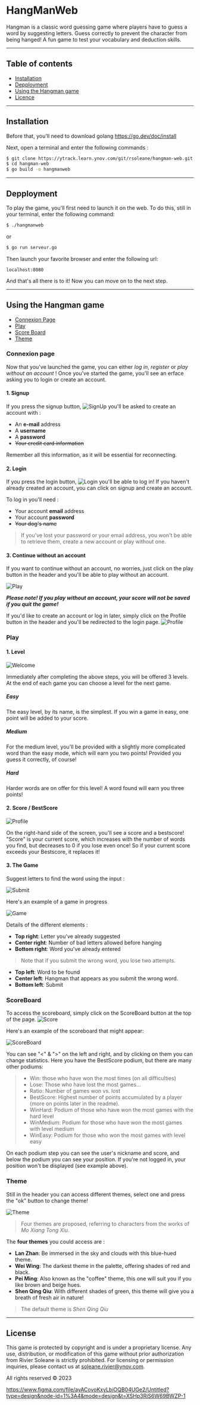 # HangManWeb

Hangman is a classic word guessing game where players have to guess a word by suggesting letters. Guess correctly to prevent the character from being hanged! A fun game to test your vocabulary and deduction skills.

***
## Table of contents

- [Installation](#installation)
- [Depployment](#depployment)
- [Using the Hangman game](#using-the-hangman-game)
- [Licence](#license)

***
## Installation

Before that, you'll need to download golang
https://go.dev/doc/install

Next, open a terminal and enter the following commands :

```bash
$ git clone https://ytrack.learn.ynov.com/git/rsoleane/hangman-web.git
$ cd hangman-web
$ go build -o hangmanweb
```

***
## Depployment

To play the game, you'll first need to launch it on the web.
To do this, still in your terminal, enter the following command:

```bash
$ ./hangmanweb
```
or

```bash
$ go run serveur.go
```

Then launch your favorite browser and enter the following url:
```
localhost:8080
```
And that's all there is to it! Now you can move on to the next step.

***
## Using the Hangman game

- [Connexion Page](#connexion-page)
- [Play](#play)
- [Score Board](#score-board)
- [Theme](#theme)


### Connexion page

Now that you've launched the game, you can either *log in*, *register* or *play without an account* !
Once you've started the game, you'll see an erface asking you to login or create an account.

#### 1. Signup

If you press the signup button, ![SignUp](./Ressources/ReadmeImg/Signup.png "Signup") you'll be asked to create an account with :

- An **e-mail** address
- A **username**
- A **password**
- ~~Your credit card information~~

Remember all this information, as it will be essential for reconnecting.

#### 2. Login

If you press the login button, ![Login](./Ressources/ReadmeImg/Login.png "Login") you'll be able to log in! If you haven't already created an account, you can click on signup and create an account.

To log in you'll need :

- Your account **email** address
- Your account **password**
- ~~Your dog's name~~

> If you've lost your password or your email address, you won't be able to retrieve them, create a new account or play without one.

#### 3. Continue without an account

If you want to continue without an account, no worries, just click on the play button in the header and you'll be able to play without an account.

![Play](./Ressources/ReadmeImg/Play.png "Play")

***Please note! If you play without an account, your score will not be saved if you quit the game!***

If you'd like to create an account or log in later, simply click on the Profile button in the header and you'll be redirected to the login page.
![Profile](./Ressources/ReadmeImg/Profile.png "Profile")

### Play

#### 1. Level

![Welcome](./Ressources/ReadmeImg/Welcome.png)

Immediately after completing the above steps, you will be offered 3 levels. At the end of each game you can choose a level for the next game.

##### Easy

The easy level, by its name, is the simplest. If you win a game in easy, one point will be added to your score.

##### Medium

For the medium level, you'll be provided with a slightly more complicated word than the easy mode, which will earn you two points! Provided you guess it correctly, of course!

##### Hard

Harder words are on offer for this level! A word found will earn you three points!

#### 2. Score / BestScore

![Profile](./Ressources/ReadmeImg/Stat.png)

On the right-hand side of the screen, you'll see a score and a bestscore! "Score" is your current score, which increases with the number of words you find, but decreases to 0 if you lose even once! So if your current score exceeds your Bestscore, it replaces it!

#### 3. The Game

Suggest letters to find the word using the input :

![Submit](./Ressources/ReadmeImg/Submit.png)

Here's an example of a game in progress 

![Game](./Ressources/ReadmeImg/Game.png)

Details of the different elements :

- **Top right**: Letter you've already suggested
- **Center right**: Number of bad letters allowed before hanging
- **Bottom right**: Word you've already entered 
> Note that if you submit the wrong word, you lose two attempts.
- **Top left**: Word to be found
- **Center left**: Hangman that appears as you submit the wrong word.
- **Bottom left**: Submit


### ScoreBoard

To access the scoreboard, simply click on the ScoreBoard button at the top of the page.
![Score](./Ressources/ReadmeImg/Score.png "Score")

Here's an example of the scoreboard that might appear:

![ScoreBoard](./Ressources/ReadmeImg/ScoreBoard.png "ScoreBoard")

You can see "<" & ">" on the left and right, and by clicking on them you can change statistics. Here you have the BestScore podium, but there are many other podiums:

> - Win: those who have won the most times (on all difficulties)  
> - Lose: Those who have lost the most games... 
> - Ratio: Number of games won vs. lost
> - BestScore: Highest number of points accumulated by a player (more on points later in the readme).
> - WinHard: Podium of those who have won the most games with the hard level
> - WinMedium: Podium for those who have won the most games with level medium
> - WinEasy: Podium for those who won the most games with level easy

On each podium step you can see the user's nickname and score, and below the podium you can see your position. If you're not logged in, your position won't be displayed (see example above).


### Theme

Still in the header you can access different themes, select one and press the "ok" button to change theme!

![Theme](./Ressources/ReadmeImg/Theme.png)

> Four themes are proposed, referring to characters from the works of *Mo Xiang Tong Xiu*.

The **four themes** you could access are :

- **Lan Zhan**: Be immersed in the sky and clouds with this blue-hued theme.
- **Wei Wing**: The darkest theme in the palette, offering shades of red and black. 
- **Pei Ming**: Also known as the "coffee" theme, this one will suit you if you like brown and beige hues.
- **Shen Qing Qiu**: With different shades of green, this theme will give you a breath of fresh air in nature!

> The default theme is *Shen Qing Qiu*


***
## License

This game is protected by copyright and is under a proprietary license. Any use, distribution, or modification of this game without prior authorization from Rivier Soleane is strictly prohibited. For licensing or permission inquiries, please contact us at soleane.rivier@ynov.com.

All rights reserved © 2023



https://www.figma.com/file/ayACovoKxyLbiOQB04UGe2/Untitled?type=design&node-id=1%3A4&mode=design&t=XSHp3RiS6W69BWZP-1